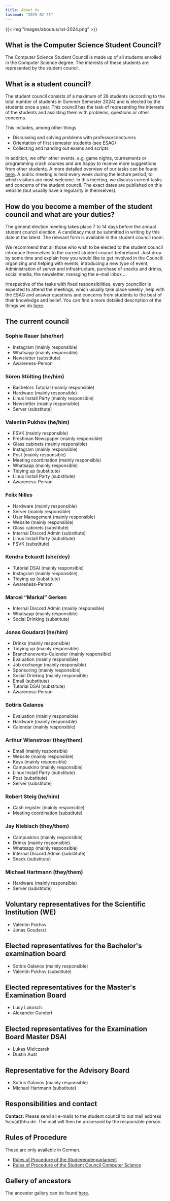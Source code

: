 ```yaml
---
title: About Us
lastmod: "2025-02-25"
---
```


{{< img "images/aboutus/rat-2024.png" >}}

## What is the Computer Science Student Council?

The Computer Science Student Council is made up of all students enrolled in the Computer Science degree.
The interests of these students are represented by the student council.

## What is a student council?

The student council consists of a maximum of 28 students (according to the total number of students in Summer Semester 2024)
and is elected by the students once a year. This council has the task of representing the interests of the
students and assisting them with problems, questions or other concerns.

This includes, among other things

- Discussing and solving problems with professors/lecturers
- Orientation of first semester students (see ESAG)
- Collecting and handing out exams and scripts

In addition, we offer other events, e.g. game nights, tournaments or programming crash courses and 
are happy to receive more suggestions from other students. A more detailed overview
of our tasks can be found [here](./aboutus/aufgaben.en.md). A public meeting is held every week during the lecture period,
to which visitors are most welcome. In this meeting, we discuss current tasks and concerns
of the student council. The exact dates are published on this website (but usually have a regularity in themselves).

## How do you become a member of the student council and what are your duties?

The general election meeting takes place 7 to 14 days before the annual student council election.
A candidacy must be submitted in writing by this date at the latest. The relevant form is available 
in the student council room.

We recommend that all those who wish to be elected to the student council introduce themselves to 
the current student council beforehand. Just drop by some time and explain how you would like to get involved in the
Council: organizing and helping with events, introducing a new type of event, Administration of server and infrastructure, 
purchase of snacks and drinks, social media, the newsletter, managing the e-mail inbox ...

Irrespective of the tasks with fixed responsibilities, every councillor is expected to attend the meetings, 
which usually take place weekly ,help with the ESAG and answer questions and concerns from students to the best of their
knowledge and belief. You can find a more detailed description of the things we do [here](./aboutus/aufgaben.en.md).

## The current council

### Sophie Rauer (she/her)

- Instagram (mainly responsible)
- Whatsapp (mainly responsible)
- Newsletter (substitute)
- Awareness-Person

### Sören Stölting (he/him)

- Bachelors Tutorial (mainly responsible)
- Hardware (mainly responsible)
- Linux Install Party (mainly responsible)
- Newsletter (mainly responsible)
- Server (substitute)

### Valentin Pukhov (he/him)

- FSVK (mainly responsible)
- Freshman Newspaper (mainly responsible)
- Glass cabinets (mainly responsible)
- Instagram (mainly responsible)
- Post (mainly responsible)
- Meeting coordination (mainly responsible)
- Whatsapp (mainly responsible)
- Tidying up (substitute)
- Linux Install Party (substitute)
- Awareness-Person

### Felix Nilles

- Hardware (mainly responsible)
- Server (mainly responsible)
- User Management (mainly responsible)
- Website (mainly responsible)
- Glass cabinets (substitute)
- Internal Discord Admin (substitute)
- Linux Install Party (substitute)
- FSVK (substitute)

### Kendra Eckardt (she/dey)

- Tutorial DSAI (mainly responsible)
- Instagram (mainly responsible)
- Tidying up (substitute)
- Awareness-Person

### Marcel “Markal” Gerken

- Internal Discord Admin (mainly responsible)
- Whatsapp (mainly responsible)
- Social Drinking (substitute)

### Jonas Goudarzi (he/him)

- Drinks (mainly responsible)
- Tidying up (mainly responsible)
- Branchenevents-Calender (mainly responsible)
- Evaluation (mainly responsible)
- Job exchange (mainly responsible)
- Sponsoring (mainly responsible)
- Social Drinking (mainly responsible)
- Email (substitute)
- Tutorial DSAI (substitute)
- Awareness-Person

### Sotiris Galanos

- Evaluation (mainly responsible)
- Hardware (mainly responsible)
- Calendar (mainly responsible)

### Arthur Wienstroer (they/them)

- Email (mainly responsible)
- Website (mainly responsible)
- Keys (mainly responsible)
- Campuskino (mainly responsible)
- Linux Install Party (substitute)
- Post (substitute)
- Server (substitute)

### Robert Steig (he/him)

- Cash register (mainly responsible)
- Meeting coordination (substitute)

### Jay Niebisch (they/them)

- Campuskino (mainly responsible)
- Drinks (mainly responsible)
- Whatsapp (mainly responsible)
- Internal Discord Admin (substitute)
- Snack (substitute)

### Michael Hartmann (they/them)

- Hardware (mainly responsible)
- Server (substitute)

## Voluntary representatives for the Scientific Institution (WE)

- Valentin Pukhov
- Jonas Goudarzi

## Elected representatives for the Bachelor's examination board

- Sotiris Galanos (mainly responsible)
- Valentin Pukhov (substitute)

## Elected representatives for the Master's Examination Board

- Lucy Lukosch
- Alexander Gundert

## Elected representatives for the Examination Board Master DSAI

- Lukas Mielczarek
- Dustin Aust

## Representative for the Advisory Board

- Sotiris Galanos (mainly responsible)
- Michael Hartmann (substitute)

## Responsibilities and contact

**Contact:** Please send all e-mails to the student council to out mail address fscs(at)hhu.de. The mail will then be processed by the responsible person.

## Rules of Procedure

These are only available in German.

- [Rules of Procedure of the Studierendenparlament](https://sphhu.de/wp-content/uploads/2021/09/geschaeftsordnung-des-sp-21-22.pdf)
- [Rules of Procedure of the Student Council Computer Science](https://fscs.github.io/go/)

## Gallery of ancestors

The ancestor gallery can be found [here](./aboutus/ahnengalerie.en.md).

